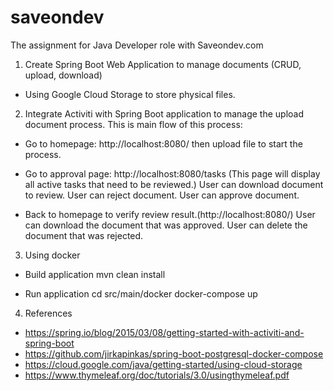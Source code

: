 # saveondev
The assignment for Java Developer role with Saveondev.com

1. Create Spring Boot Web Application to manage documents (CRUD, upload, download)
  + Using Google Cloud Storage to store physical files.
2. Integrate Activiti with Spring Boot application to manage the upload document process.
This is main flow of this process:
  + Go to homepage: http://localhost:8080/ then upload file to start the process.
  + Go to approval page: http://localhost:8080/tasks (This page will display all active tasks that need to be reviewed.)
  User can download document to review.
  User can reject document.
  User can approve document.
  
  + Back to homepage to verify review result.(http://localhost:8080/)
  User can download the document that was approved.
  User can delete the document that was rejected.
  
3. Using docker
  + Build application
  mvn clean install
  
  + Run application
  cd src/main/docker
  docker-compose up

4. References
+ https://spring.io/blog/2015/03/08/getting-started-with-activiti-and-spring-boot
+ https://github.com/jirkapinkas/spring-boot-postgresql-docker-compose
+ https://cloud.google.com/java/getting-started/using-cloud-storage
+ https://www.thymeleaf.org/doc/tutorials/3.0/usingthymeleaf.pdf
